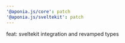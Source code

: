 ```yaml
---
'@aponia.js/core': patch
'@aponia.js/sveltekit': patch
---
```


feat: sveltekit integration and revamped types
